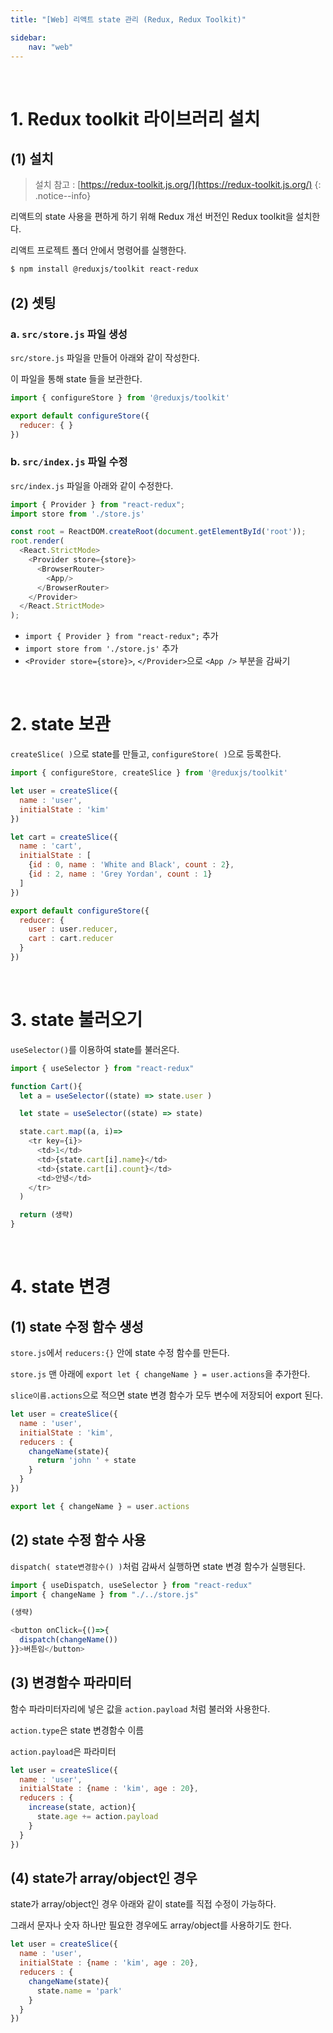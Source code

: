 ```yaml
---
title: "[Web] 리액트 state 관리 (Redux, Redux Toolkit)"

sidebar:
    nav: "web"
---
```


<br/>

# 1. Redux toolkit 라이브러리 설치

## (1) 설치 

> 설치 참고 : [https://redux-toolkit.js.org/](https://redux-toolkit.js.org/)
{: .notice--info}

리액트의 state 사용을 편하게 하기 위해 Redux 개선 버전인 Redux toolkit을 설치한다.

리액트 프로젝트 폴더 안에서 명령어를 실행한다.

```bash
$ npm install @reduxjs/toolkit react-redux
```

## (2) 셋팅

### a. `src/store.js` 파일 생성

`src/store.js` 파일을 만들어 아래와 같이 작성한다.

이 파일을 통해 state 들을 보관한다.

```javascript
import { configureStore } from '@reduxjs/toolkit'

export default configureStore({
  reducer: { }
}) 
```

### b. `src/index.js` 파일 수정

`src/index.js` 파일을 아래와 같이 수정한다.

```javascript
import { Provider } from "react-redux";
import store from './store.js'

const root = ReactDOM.createRoot(document.getElementById('root'));
root.render(
  <React.StrictMode>
    <Provider store={store}>
      <BrowserRouter>
        <App/>
      </BrowserRouter>
    </Provider>
  </React.StrictMode>
); 
```

- `import { Provider } from "react-redux";` 추가
- `import store from './store.js'` 추가
- `<Provider store={store}>`, `</Provider>`으로 `<App />` 부분을 감싸기

<br/>


# 2. state 보관 

`createSlice( )`으로 state를 만들고, `configureStore( )`으로 등록한다.

```javascript
import { configureStore, createSlice } from '@reduxjs/toolkit'

let user = createSlice({
  name : 'user',
  initialState : 'kim'
})

let cart = createSlice({
  name : 'cart',
  initialState : [
    {id : 0, name : 'White and Black', count : 2},
    {id : 2, name : 'Grey Yordan', count : 1}
  ]
})

export default configureStore({
  reducer: {
    user : user.reducer,
    cart : cart.reducer
  }
}) 
```

<br/>


# 3. state 불러오기

`useSelector()`를 이용하여 state를 불러온다.

```javascript
import { useSelector } from "react-redux"

function Cart(){
  let a = useSelector((state) => state.user ) 

  let state = useSelector((state) => state)

  state.cart.map((a, i)=>
    <tr key={i}>
      <td>1</td>
      <td>{state.cart[i].name}</td>
      <td>{state.cart[i].count}</td>
      <td>안녕</td>
    </tr>
  )

  return (생략)
}
```

<br/>


# 4. state 변경

## (1) state 수정 함수 생성

`store.js`에서 `reducers:{}` 안에 state 수정 함수를 만든다.

`store.js` 맨 아래에 `export let { changeName } = user.actions`을 추가한다.

`slice이름.actions`으로 적으면 state 변경 함수가 모두 변수에 저장되어 export 된다.

```javascript
let user = createSlice({
  name : 'user',
  initialState : 'kim',
  reducers : {
    changeName(state){
      return 'john ' + state
    }
  }
}) 

export let { changeName } = user.actions
```

## (2) state 수정 함수 사용

`dispatch( state변경함수() )`처럼 감싸서 실행하면 state 변경 함수가 실행된다. 

```javascript
import { useDispatch, useSelector } from "react-redux"
import { changeName } from "./../store.js"

(생략) 

<button onClick={()=>{
  dispatch(changeName())
}}>버튼임</button> 
```

## (3) 변경함수 파라미터 

함수 파라미터자리에 넣은 값을 `action.payload` 처럼 불러와 사용한다.

`action.type`은 state 변경함수 이름

`action.payload`은 파라미터

```javascript
let user = createSlice({
  name : 'user',
  initialState : {name : 'kim', age : 20},
  reducers : {
    increase(state, action){
      state.age += action.payload
    }
  }
}) 
```

## (4) state가 array/object인 경우

state가 array/object인 경우 아래와 같이 state를 직접 수정이 가능하다.

그래서 문자나 숫자 하나만 필요한 경우에도 array/object를 사용하기도 한다.

```javascript
let user = createSlice({
  name : 'user',
  initialState : {name : 'kim', age : 20},
  reducers : {
    changeName(state){
      state.name = 'park'
    }
  }
}) 
```

<br/>